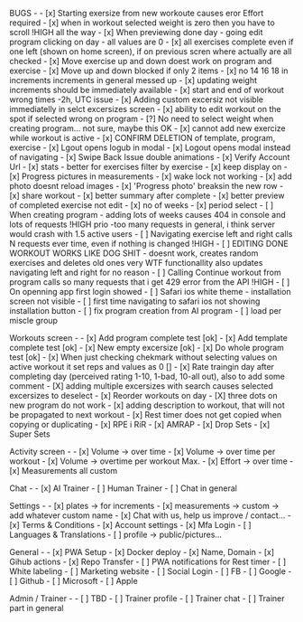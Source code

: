 BUGS -
     - [x] Starting exersize from new workoute causes eror Effort required
     - [x] when in workout selected weight is zero then you have to scroll !HIGH all the way
     - [x] When previewing done day - going edit program clicking on day - all values are 0
     - [x] all exercises complete even if one left (shown on home screen), if on previous scren where actually are all checked
     - [x] Move exercise up and down doest work on program and exercise
     - [x] Move up and down blocked if only 2 items
     - [x] no 14 16 18 in increments increments in general messed up
     - [x] updating weight increments should be immediately available
     - [x] start and end of workout wrong times -2h, UTC issue
     - [x] Adding custom excersiz not visible immediatelly in selct excersizes screen
     - [x] ability to edit workout on the spot if selected wrong on program
     - [?] No need to select weight when creating program... not sure, maybe this OK
     - [x] cannot add new exercize while workout is active
     - [x] CONFIRM DELETION of template, program, exercise
     - [x] Lgout opens logub in modal
     - [x] Logout opens modal instead of navigating
     - [x] Swipe Back Issue double animations 
     - [x] Verify Account Url
     - [x] stats - better for exercises filter by exercise
     - [x] keep display on
     - [x] Progress pictures in measurements
     - [x] wake lock not working
     - [x] add photo doesnt reload images
     - [x] 'Progress photo' breaksin the new row
     - [x] share workout
     - [x] better summary after complete
     - [x] better preview of completed exercise not edit
     - [x] no of weeks
     - [x] period select
     - [ ] When creating program - adding lots of weeks causes 404 in console and lots of requests !HIGH prio -too many requests in general, i think server would crash with 1.5 active users
     - [ ] Navigating exercise left and right calls N requests ever time, even if nothing is changed  !HIGH
     - [ ] EDITING DONE WORKOUT WORKS LIKE DOG SHIT - doesnt work, creates random exercises and deletes old ones very WTF functionallity also updates navigating left and right for no reason
     - [ ] Calling Continue workout from program calls so many requests that i get 429 error from the API !HIGH
     - [ ] On openning app first login showed
     - [ ] Safari ios white theme - installation screen not visible
     - [ ] first time navigating to safari ios not showing installation button
     - [ ] fix program creation from AI program
     - [ ] load per miscle group

Workouts screen - 
    - [x] Add program complete test [ok]
    - [x] Add template complete test [ok]
    - [x] New empty excersize [ok]
    - [x] Do whole program test [ok]
    - [x] When just checking chekmark without selecting values on active workout it set reps and values as 0 []
    - [x] Rate traingin day after completing day (perceived rating 1-10, 1-bad, 10-all out), also to add some comment
    - [X] adding multiple excersizes with search causes selected excersizes to deselect
    - [x] Reorder workouts on day
    - [X] three dots on new program do not work 
    - [x] adding description to workout, that will not be propagated to next workout
    - [x] Rest timer does not get copied when copying or duplicating
    - [x] RPE i RiR
    - [x] AMRAP
    - [x] Drop Sets
    - [x] Super Sets

Activity screen -
    - [x] Volume -> over time
    - [x] Volume -> over time per workout
    - [x] Volume -> overtime per workout Max.
    - [x] Effort -> over time
    - [x] Measurements all custom

Chat -
    - [x] AI Trainer
    - [ ] Human Trainer
    - [ ] Chat in general

Settings -
    - [x] plates -> for increments
    - [x] measurements -> custom -> add whatever custom name
    - [x] Chat with us, help us improve / contact...
    - [x] Terms & Conditions
    - [x] Account settings
    - [x] Mfa Login
    - [ ] Languages & Translations
    - [ ] profile -> public/pictures...

General -
    - [x] PWA Setup 
    - [x] Docker deploy
    - [x] Name, Domain
    - [x] Gihub actions
    - [x] Repo Transfer
    - [ ] PWA notifications for Rest timer
    - [ ] White labeling
    - [ ] Marketing website
    - [ ] Social Login
    - [ ] FB
    - [ ] Google
    - [ ] Github
    - [ ] Microsoft
    - [ ] Apple

Admin / Trainer -
    - [ ] TBD
    - [ ] Trainer profile
    - [ ] Trainer chat
    - [ ] Trainer part in general